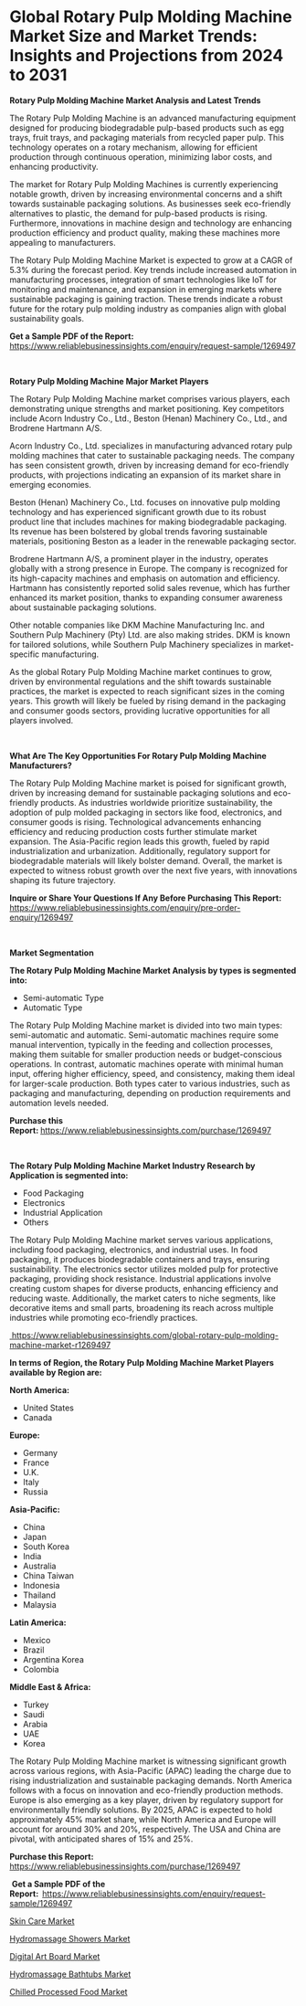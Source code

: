 <p><h1>Global Rotary Pulp Molding Machine Market Size and Market Trends: Insights and Projections from 2024 to 2031</h1></p><p><strong>Rotary Pulp Molding Machine Market Analysis and Latest Trends</strong></p>
<p><p>The Rotary Pulp Molding Machine is an advanced manufacturing equipment designed for producing biodegradable pulp-based products such as egg trays, fruit trays, and packaging materials from recycled paper pulp. This technology operates on a rotary mechanism, allowing for efficient production through continuous operation, minimizing labor costs, and enhancing productivity.</p><p>The market for Rotary Pulp Molding Machines is currently experiencing notable growth, driven by increasing environmental concerns and a shift towards sustainable packaging solutions. As businesses seek eco-friendly alternatives to plastic, the demand for pulp-based products is rising. Furthermore, innovations in machine design and technology are enhancing production efficiency and product quality, making these machines more appealing to manufacturers.</p><p>The Rotary Pulp Molding Machine Market is expected to grow at a CAGR of 5.3% during the forecast period. Key trends include increased automation in manufacturing processes, integration of smart technologies like IoT for monitoring and maintenance, and expansion in emerging markets where sustainable packaging is gaining traction. These trends indicate a robust future for the rotary pulp molding industry as companies align with global sustainability goals.</p></p>
<p><strong>Get a Sample PDF of the Report:&nbsp;</strong> <a href="https://www.reliablebusinessinsights.com/enquiry/request-sample/1269497?utm_campaign=1873&utm_medium=2&utm_source=Github&utm_content=ia&utm_term=11122024&utm_id=rotary-pulp-molding-machine">https://www.reliablebusinessinsights.com/enquiry/request-sample/1269497</a></p>
<p>&nbsp;</p>
<p><strong>Rotary Pulp Molding Machine Major Market Players</strong></p>
<p><p>The Rotary Pulp Molding Machine market comprises various players, each demonstrating unique strengths and market positioning. Key competitors include Acorn Industry Co., Ltd., Beston (Henan) Machinery Co., Ltd., and Brodrene Hartmann A/S. </p><p>Acorn Industry Co., Ltd. specializes in manufacturing advanced rotary pulp molding machines that cater to sustainable packaging needs. The company has seen consistent growth, driven by increasing demand for eco-friendly products, with projections indicating an expansion of its market share in emerging economies.</p><p>Beston (Henan) Machinery Co., Ltd. focuses on innovative pulp molding technology and has experienced significant growth due to its robust product line that includes machines for making biodegradable packaging. Its revenue has been bolstered by global trends favoring sustainable materials, positioning Beston as a leader in the renewable packaging sector.</p><p>Brodrene Hartmann A/S, a prominent player in the industry, operates globally with a strong presence in Europe. The company is recognized for its high-capacity machines and emphasis on automation and efficiency. Hartmann has consistently reported solid sales revenue, which has further enhanced its market position, thanks to expanding consumer awareness about sustainable packaging solutions.</p><p>Other notable companies like DKM Machine Manufacturing Inc. and Southern Pulp Machinery (Pty) Ltd. are also making strides. DKM is known for tailored solutions, while Southern Pulp Machinery specializes in market-specific manufacturing.</p><p>As the global Rotary Pulp Molding Machine market continues to grow, driven by environmental regulations and the shift towards sustainable practices, the market is expected to reach significant sizes in the coming years. This growth will likely be fueled by rising demand in the packaging and consumer goods sectors, providing lucrative opportunities for all players involved.</p></p>
<p>&nbsp;</p>
<p><strong>What Are The Key Opportunities For Rotary Pulp Molding Machine Manufacturers?</strong></p>
<p><p>The Rotary Pulp Molding Machine market is poised for significant growth, driven by increasing demand for sustainable packaging solutions and eco-friendly products. As industries worldwide prioritize sustainability, the adoption of pulp molded packaging in sectors like food, electronics, and consumer goods is rising. Technological advancements enhancing efficiency and reducing production costs further stimulate market expansion. The Asia-Pacific region leads this growth, fueled by rapid industrialization and urbanization. Additionally, regulatory support for biodegradable materials will likely bolster demand. Overall, the market is expected to witness robust growth over the next five years, with innovations shaping its future trajectory.</p></p>
<p><strong>Inquire or Share Your Questions If Any Before Purchasing This Report:</strong> <a href="https://www.reliablebusinessinsights.com/enquiry/pre-order-enquiry/1269497?utm_campaign=1873&utm_medium=2&utm_source=Github&utm_content=ia&utm_term=11122024&utm_id=rotary-pulp-molding-machine">https://www.reliablebusinessinsights.com/enquiry/pre-order-enquiry/1269497</a></p>
<p>&nbsp;</p>
<p><strong>Market Segmentation</strong></p>
<p><strong>The Rotary Pulp Molding Machine Market Analysis by types is segmented into:</strong></p>
<p><ul><li>Semi-automatic Type</li><li>Automatic Type</li></ul></p>
<p><p>The Rotary Pulp Molding Machine market is divided into two main types: semi-automatic and automatic. Semi-automatic machines require some manual intervention, typically in the feeding and collection processes, making them suitable for smaller production needs or budget-conscious operations. In contrast, automatic machines operate with minimal human input, offering higher efficiency, speed, and consistency, making them ideal for larger-scale production. Both types cater to various industries, such as packaging and manufacturing, depending on production requirements and automation levels needed.</p></p>
<p><strong>Purchase this Report:&nbsp;</strong><a href="https://www.reliablebusinessinsights.com/purchase/1269497?utm_campaign=1873&utm_medium=2&utm_source=Github&utm_content=ia&utm_term=11122024&utm_id=rotary-pulp-molding-machine">https://www.reliablebusinessinsights.com/purchase/1269497</a></p>
<p>&nbsp;</p>
<p><strong>The Rotary Pulp Molding Machine Market Industry Research by Application is segmented into:</strong></p>
<p><ul><li>Food Packaging</li><li>Electronics</li><li>Industrial Application</li><li>Others</li></ul></p>
<p><p>The Rotary Pulp Molding Machine market serves various applications, including food packaging, electronics, and industrial uses. In food packaging, it produces biodegradable containers and trays, ensuring sustainability. The electronics sector utilizes molded pulp for protective packaging, providing shock resistance. Industrial applications involve creating custom shapes for diverse products, enhancing efficiency and reducing waste. Additionally, the market caters to niche segments, like decorative items and small parts, broadening its reach across multiple industries while promoting eco-friendly practices.</p></p>
<p><a href="https://www.reliablebusinessinsights.com/global-rotary-pulp-molding-machine-market-r1269497?utm_campaign=1873&utm_medium=2&utm_source=Github&utm_content=ia&utm_term=11122024&utm_id=rotary-pulp-molding-machine">&nbsp;https://www.reliablebusinessinsights.com/global-rotary-pulp-molding-machine-market-r1269497</a></p>
<p><strong>In terms of Region, the Rotary Pulp Molding Machine Market Players available by Region are:</strong></p>
<p>
    <p> <strong> North America: </strong>
        <ul>
            <li>United States</li>
            <li>Canada</li>
        </ul>
        </p> 
    <p> <strong> Europe: </strong>
        <ul>
            <li>Germany</li>
            <li>France</li>
            <li>U.K.</li>
            <li>Italy</li>
            <li>Russia</li>
        </ul>
        </p> 
    <p> <strong> Asia-Pacific: </strong>
        <ul>
            <li>China</li>
            <li>Japan</li>
            <li>South Korea</li>
            <li>India</li>
            <li>Australia</li>
            <li>China Taiwan</li>
            <li>Indonesia</li>
            <li>Thailand</li>
            <li>Malaysia</li>
        </ul>
        </p> 
    <p> <strong> Latin America: </strong>
        <ul>
            <li>Mexico</li>
            <li>Brazil</li>
            <li>Argentina Korea</li>
            <li>Colombia</li>
        </ul>
        </p> 
    <p> <strong> Middle East & Africa: </strong>
        <ul>
            <li>Turkey</li>
            <li>Saudi</li>
            <li>Arabia</li>
            <li>UAE</li>
            <li>Korea</li>
        </ul>
    </p>
    </p>
<p><p>The Rotary Pulp Molding Machine market is witnessing significant growth across various regions, with Asia-Pacific (APAC) leading the charge due to rising industrialization and sustainable packaging demands. North America follows with a focus on innovation and eco-friendly production methods. Europe is also emerging as a key player, driven by regulatory support for environmentally friendly solutions. By 2025, APAC is expected to hold approximately 45% market share, while North America and Europe will account for around 30% and 20%, respectively. The USA and China are pivotal, with anticipated shares of 15% and 25%.</p></p>
<p><strong>Purchase this Report: </strong><a href="https://www.reliablebusinessinsights.com/purchase/1269497?utm_campaign=1873&utm_medium=2&utm_source=Github&utm_content=ia&utm_term=11122024&utm_id=rotary-pulp-molding-machine">https://www.reliablebusinessinsights.com/purchase/1269497</a></p>
<p>&nbsp;<strong>Get a Sample PDF of the Report:&nbsp;&nbsp;</strong><a href="https://www.reliablebusinessinsights.com/enquiry/request-sample/1269497?utm_campaign=1873&utm_medium=2&utm_source=Github&utm_content=ia&utm_term=11122024&utm_id=rotary-pulp-molding-machine">https://www.reliablebusinessinsights.com/enquiry/request-sample/1269497</a></p>
<p><strong></strong></p>
<p><p><a href="https://www.linkedin.com/pulse/in-depth-skin-care-market-report-size-131-cagr-from-2024-2031-ovhie?utm_campaign=1873&utm_medium=2&utm_source=Github&utm_content=ia&utm_term=11122024&utm_id=rotary-pulp-molding-machine">Skin Care Market</a></p><p><a href="https://www.linkedin.com/pulse/hydromassage-showers-market-size-analysis-2024-2031-projected-z6bbe?utm_campaign=1873&utm_medium=2&utm_source=Github&utm_content=ia&utm_term=11122024&utm_id=rotary-pulp-molding-machine">Hydromassage Showers Market</a></p><p><a href="https://www.linkedin.com/pulse/digital-art-board-market-analysis-report-2024-2031-projected-g8q6e?utm_campaign=1873&utm_medium=2&utm_source=Github&utm_content=ia&utm_term=11122024&utm_id=rotary-pulp-molding-machine">Digital Art Board Market</a></p><p><a href="https://www.linkedin.com/pulse/hydromassage-bathtubs-market-research-sales-establishments-mlype?utm_campaign=1873&utm_medium=2&utm_source=Github&utm_content=ia&utm_term=11122024&utm_id=rotary-pulp-molding-machine">Hydromassage Bathtubs Market</a></p><p><a href="https://www.linkedin.com/pulse/resilient-growth-expected-global-chilled-processed-food-wdpze?utm_campaign=1873&utm_medium=2&utm_source=Github&utm_content=ia&utm_term=11122024&utm_id=rotary-pulp-molding-machine">Chilled Processed Food Market</a></p></p>